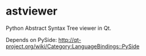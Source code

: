 astviewer
=========

Python Abstract Syntax Tree viewer in Qt.

Depends on PySide:
http://qt-project.org/wiki/Category:LanguageBindings::PySide

